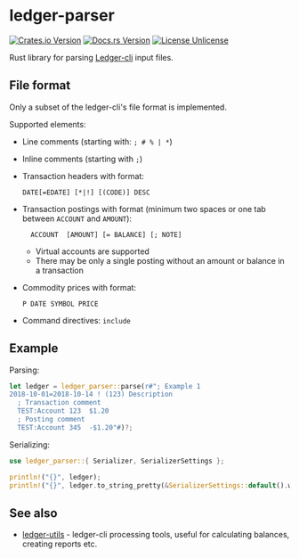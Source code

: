 # ledger-parser

[![Crates.io Version](https://img.shields.io/crates/v/ledger-parser.svg)](https://crates.io/crates/ledger-parser)
[![Docs.rs Version](https://docs.rs/ledger-parser/badge.svg)](https://docs.rs/ledger-parser)
[![License Unlicense](https://img.shields.io/crates/l/ledger-parser.svg)](http://unlicense.org/UNLICENSE)

Rust library for parsing [Ledger-cli](https://www.ledger-cli.org/) input files.

## File format

Only a subset of the ledger-cli's file format is implemented.

Supported elements:

- Line comments (starting with: `; # % | *`)

- Inline comments (starting with `;`)

- Transaction headers with format:

  ```ledger-cli
  DATE[=EDATE] [*|!] [(CODE)] DESC
  ```

- Transaction postings with format (minimum two spaces or one tab between `ACCOUNT` and `AMOUNT`):

  ```ledger-cli
    ACCOUNT  [AMOUNT] [= BALANCE] [; NOTE]
  ```

  - Virtual accounts are supported
  - There may be only a single posting without an amount or balance in a transaction

- Commodity prices with format:

  ```ledger-cli
  P DATE SYMBOL PRICE
  ```

- Command directives: `include`

## Example

Parsing:

```rust
let ledger = ledger_parser::parse(r#"; Example 1
2018-10-01=2018-10-14 ! (123) Description
  ; Transaction comment
  TEST:Account 123  $1.20
  ; Posting comment
  TEST:Account 345  -$1.20"#)?;
```

Serializing:

```rust
use ledger_parser::{ Serializer, SerializerSettings };

println!("{}", ledger);
println!("{}", ledger.to_string_pretty(&SerializerSettings::default().with_indent("\t")));
```

## See also

- [ledger-utils](https://crates.io/crates/ledger-utils) - ledger-cli processing tools, useful for calculating balances, creating reports etc.
